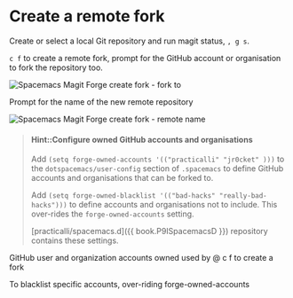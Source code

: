 # Create a remote fork

Create or select a local Git repository and run magit status, `, g s`.

`c f` to create a remote fork, prompt for the GitHub account or organisation to fork the repository too.

![Spacemacs Magit Forge create fork - fork to](/images/spacemacs-magit-forge-create-fork-to.png)

Prompt for the name of the new remote repository

![Spacemacs Magit Forge create fork - remote name](/images/spacemacs-magit-forge-create-fork-remote-name.png)

> #### Hint::Configure owned GitHub accounts and organisations
> Add  `(setq forge-owned-accounts '(("practicalli" "jr0cket" )))` to the `dotspacemacs/user-config` section of `.spacemacs` to define GitHub accounts and organisations that can be forked to.
>
> Add `(setq forge-owned-blacklist '(("bad-hacks" "really-bad-hacks")))` to define accounts and organisations not to include.  This over-rides the `forge-owned-accounts` setting.
>
> [practicalli/spacemacs.d]({{ book.P9ISpacemacsD }}) repository contains these settings.


 GitHub user and organization accounts owned
 used by @ c f  to create a fork

 To blacklist specific accounts,
 over-riding forge-owned-accounts
